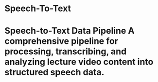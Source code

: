 # Speech-To-Text
# Speech-to-Text Data Pipeline  A comprehensive pipeline for processing, transcribing, and analyzing lecture video content into structured speech data. 
